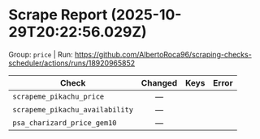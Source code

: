 # Scrape Report (2025-10-29T20:22:56.029Z)

Group: `price`  |  Run: https://github.com/AlbertoRoca96/scraping-checks-scheduler/actions/runs/18920965852

| Check | Changed | Keys | Error |
|---|:---:|:--|:--|
| `scrapeme_pikachu_price` | — |  |  |
| `scrapeme_pikachu_availability` | — |  |  |
| `psa_charizard_price_gem10` | — |  |  |
